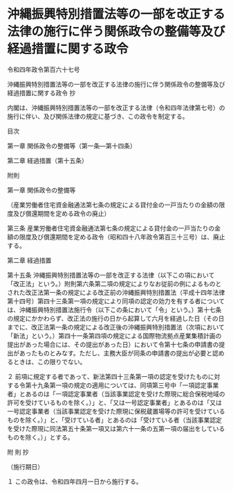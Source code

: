 # 沖縄振興特別措置法等の一部を改正する法律の施行に伴う関係政令の整備等及び経過措置に関する政令

令和四年政令第百六十七号

沖縄振興特別措置法等の一部を改正する法律の施行に伴う関係政令の整備等及び経過措置に関する政令 抄

内閣は、沖縄振興特別措置法等の一部を改正する法律（令和四年法律第七号）の施行に伴い、及び関係法律の規定に基づき、この政令を制定する。

目次

第一章 関係政令の整備等（第一条―第十四条）

第二章 経過措置（第十五条）

附則

第一章 関係政令の整備等

（産業労働者住宅資金融通法第七条の規定による貸付金の一戸当たりの金額の限度及び償還期間を定める政令の廃止）

第三条 産業労働者住宅資金融通法第七条の規定による貸付金の一戸当たりの金額の限度及び償還期間を定める政令（昭和四十八年政令第百三十三号）は、廃止する。

第二章 経過措置

第十五条 沖縄振興特別措置法等の一部を改正する法律（以下この項において「改正法」という。）附則第六条第二項の規定によりなお従前の例によるものとされた改正法第一条の規定による改正前の沖縄振興特別措置法（平成十四年法律第十四号）第四十三条第一項の規定により同項の認定の効力を有する者については、沖縄振興特別措置法施行令（以下この条において「令」という。）第十七条の規定にかかわらず、改正法の施行の日から起算して六月を経過した日（その日までに、改正法第一条の規定による改正後の沖縄振興特別措置法（次項において「新法」という。）第四十一条第四項の規定による国際物流拠点産業集積計画の提出があった場合には、その提出があった日）において令第十七条の申請書の提出があったものとみなす。ただし、主務大臣が同条の申請書の提出が必要と認めるときは、この限りでない。

２ 前項に規定する者であって、新法第四十三条第一項の認定を受けたものに対する令第十九条第一項の規定の適用については、同項第三号中「一項認定事業者」とあるのは「一項認定事業者（当該事業認定を受けた際現に総合保税地域の許可を受けているものを除く。）」と、「又は一号認定事業者」とあるのは「又は一号認定事業者（当該事業認定を受けた際現に保税蔵置場等の許可を受けているものを除く。）」と、「受けている者」とあるのは「受けている者（当該事業認定を受けた際現に同法第五十条第一項又は第六十一条の五第一項の届出をしているものを除く。）」とする。

附 則 抄

（施行期日）

１ この政令は、令和四年四月一日から施行する。
